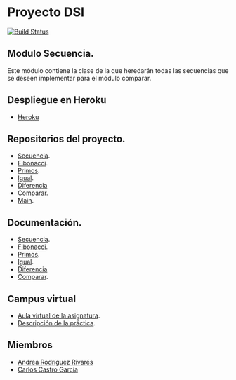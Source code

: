 # Proyecto DSI

[![Build Status](https://travis-ci.org/ULL-ESIT-DSI-1617/proyecto-dsi-andrea-carlos-35l1-secuencia.svg?branch=master)](https://travis-ci.org/ULL-ESIT-DSI-1617/proyecto-dsi-andrea-carlos-35l1-secuencia)

## Modulo Secuencia.

Este módulo contiene la clase de la que heredarán todas las secuencias que se deseen implementar para el módulo comparar.
## Despliegue en Heroku
  * [Heroku](https://ull-andrea-carlos-comparador.herokuapp.com/)

## Repositorios del proyecto.
  * [Secuencia](https://github.com/ULL-ESIT-DSI-1617/proyecto-dsi-andrea-carlos-35l1-secuencia).
  * [Fibonacci](https://github.com/ULL-ESIT-DSI-1617/proyecto-dsi-andrea-carlos-35l1-fibonacci).
  * [Primos](https://github.com/ULL-ESIT-DSI-1617/proyecto-dsi-andrea-carlos-35l1-primos).
  * [Igual](https://github.com/ULL-ESIT-DSI-1617/proyecto-dsi-andrea-carlos-35l1-igual).
  * [Diferencia](https://github.com/ULL-ESIT-DSI-1617/proyecto-dsi-andrea-carlos-35l1-diferencia)
  * [Comparar](https://github.com/ULL-ESIT-DSI-1617/proyecto-dsi-andrea-carlos-35l1-comparar).
  * [Main](https://github.com/ULL-ESIT-DSI-1617/proyecto-dsi-andrea-carlos-35l1-p5).


## Documentación.
* [Secuencia](https://ull-esit-dsi-1617.github.io/proyecto-dsi-andrea-carlos-35l1-secuencia/).
* [Fibonacci](https://ull-esit-dsi-1617.github.io/proyecto-dsi-andrea-carlos-35l1-fibonacci/).
* [Primos](https://ull-esit-dsi-1617.github.io/proyecto-dsi-andrea-carlos-35l1-primos/).
* [Igual](https://ull-esit-dsi-1617.github.io/proyecto-dsi-andrea-carlos-35l1-igual/).
* [Diferencia](https://ull-esit-dsi-1617.github.io/proyecto-dsi-andrea-carlos-35l1-diferencia/) 
* [Comparar](https://ull-esit-dsi-1617.github.io/proyecto-dsi-andrea-carlos-35l1-comparar/).

## Campus virtual
* [Aula virtual de la asignatura](https://campusvirtual.ull.es/1617/course/view.php?id=1136).
* [Descripción de la práctica](https://casianorodriguezleon.gitbooks.io/ull-esit-1617/content/proyectos/dsi/).

## Miembros
* [Andrea Rodríguez Rivarés](https://alu0100826999.github.io/)
* [Carlos Castro García](https://alu0100819847.github.io/)
